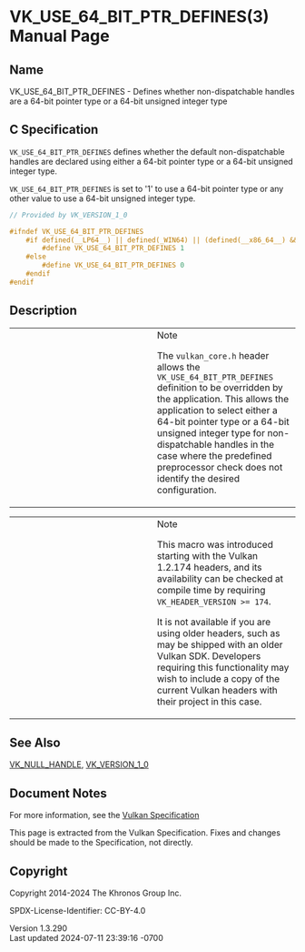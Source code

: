 # VK_USE_64_BIT_PTR_DEFINES(3) Manual Page

## Name

VK_USE_64_BIT_PTR_DEFINES - Defines whether non-dispatchable handles are
a 64-bit pointer type or a 64-bit unsigned integer type



## <a href="#_c_specification" class="anchor"></a>C Specification

`VK_USE_64_BIT_PTR_DEFINES` defines whether the default non-dispatchable
handles are declared using either a 64-bit pointer type or a 64-bit
unsigned integer type.

`VK_USE_64_BIT_PTR_DEFINES` is set to '1' to use a 64-bit pointer type
or any other value to use a 64-bit unsigned integer type.

``` c
// Provided by VK_VERSION_1_0

#ifndef VK_USE_64_BIT_PTR_DEFINES
    #if defined(__LP64__) || defined(_WIN64) || (defined(__x86_64__) && !defined(__ILP32__) ) || defined(_M_X64) || defined(__ia64) || defined (_M_IA64) || defined(__aarch64__) || defined(__powerpc64__) || (defined(__riscv) && __riscv_xlen == 64)
        #define VK_USE_64_BIT_PTR_DEFINES 1
    #else
        #define VK_USE_64_BIT_PTR_DEFINES 0
    #endif
#endif
```

## <a href="#_description" class="anchor"></a>Description

<table>
<colgroup>
<col style="width: 50%" />
<col style="width: 50%" />
</colgroup>
<tbody>
<tr>
<td class="icon"><em></em></td>
<td class="content">Note
<p>The <code>vulkan_core.h</code> header allows the
<code>VK_USE_64_BIT_PTR_DEFINES</code> definition to be overridden by
the application. This allows the application to select either a 64-bit
pointer type or a 64-bit unsigned integer type for non-dispatchable
handles in the case where the predefined preprocessor check does not
identify the desired configuration.</p></td>
</tr>
</tbody>
</table>

<table>
<colgroup>
<col style="width: 50%" />
<col style="width: 50%" />
</colgroup>
<tbody>
<tr>
<td class="icon"><em></em></td>
<td class="content">Note
<p>This macro was introduced starting with the Vulkan 1.2.174 headers,
and its availability can be checked at compile time by requiring
<code>VK_HEADER_VERSION</code><code> &gt;= 174</code>.</p>
<p>It is not available if you are using older headers, such as may be
shipped with an older Vulkan SDK. Developers requiring this
functionality may wish to include a copy of the current Vulkan headers
with their project in this case.</p></td>
</tr>
</tbody>
</table>

## <a href="#_see_also" class="anchor"></a>See Also

[VK_NULL_HANDLE](https://registry.khronos.org/vulkan/specs/1.3-extensions/man/html/VK_NULL_HANDLE.html),
[VK_VERSION_1_0](https://registry.khronos.org/vulkan/specs/1.3-extensions/man/html/VK_VERSION_1_0.html)

## <a href="#_document_notes" class="anchor"></a>Document Notes

For more information, see the <a
href="https://registry.khronos.org/vulkan/specs/1.3-extensions/html/vkspec.html#VK_USE_64_BIT_PTR_DEFINES"
target="_blank" rel="noopener">Vulkan Specification</a>

This page is extracted from the Vulkan Specification. Fixes and changes
should be made to the Specification, not directly.

## <a href="#_copyright" class="anchor"></a>Copyright

Copyright 2014-2024 The Khronos Group Inc.

SPDX-License-Identifier: CC-BY-4.0

Version 1.3.290  
Last updated 2024-07-11 23:39:16 -0700
